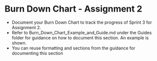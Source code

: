 # Burn Down Chart - Assignment 2

- Document your Burn Down Chart to track the progress of Sprint 3 for Assignment 2.  
- Refer to Burn_Down_Chart_Example_and_Guide.md under the Guides folder for guidance on how to document this section. An example is shown.
- You can reuse formatting and sections from the guidance for documenting this section

